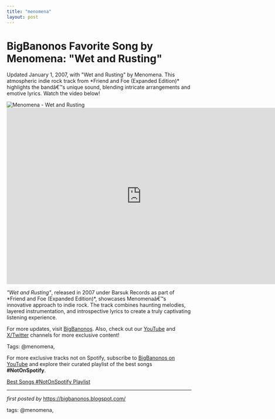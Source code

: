 ```yaml
---
title: "menomena"
layout: post
---
```

<!-- Title of the Post -->
<h1 >BigBanonos Favorite Song by Menomena: "Wet and Rusting"</h1> <!-- Introductory Text -->
<p >Updated January 1, 2007, with "Wet and Rusting" by Menomena. This atmospheric indie rock track from *Friend and Foe (Expanded Edition)* highlights the bandâ€™s unique sound, blending intricate arrangements and emotive lyrics. Watch the video below!</p> <!-- Featured Image -->
<div > <img src="https://i.scdn.co/image/ab6761610000e5ebc8355b2af2a9ae6ef178c51b" alt="Menomena - Wet and Rusting" />
</div> <!-- YouTube Video Embed -->
<div > <iframe width="733" height="480" src="https://www.youtube.com/embed/y7RgcjLN4aQ" title="Wet And Rusting" frameborder="0" allow="accelerometer; autoplay; clipboard-write; encrypted-media; gyroscope; picture-in-picture; web-share" referrerpolicy="strict-origin-when-cross-origin" allowfullscreen></iframe>
</div> <!-- Song Information -->
<div > <p><em>"Wet and Rusting"</em>, released in 2007 under Barsuk Records as part of *Friend and Foe (Expanded Edition)*, showcases Menomenaâ€™s innovative approach to indie rock. The track combines haunting melodies, layered instrumentation, and introspective lyrics to create a truly captivating listening experience.</p>
</div> <!-- Footer Links -->
<div > <p>For more updates, visit <a href="https://bigbanonos.blogspot.com/" target="_blank">BigBanonos</a>. Also, check out our <a href="https://www.youtube.com/@BigBanonos" target="_blank">YouTube</a> and <a href="https://x.com/bigbanonos" target="_blank">X/Twitter</a> channels for more exclusive content!</p>
</div> <!-- Tags -->
<p >Tags: @menomena,</p>


<!--Subscribe and Playlist Links-->
<div>
    <p>For more exclusive tracks not on Spotify, subscribe to <a href="https://www.youtube.com/@BigBanonos" target="_blank">BigBanonos on YouTube</a> and explore their curated playlist of the best songs <strong>#NotOnSpotify</strong>.</p>
    <p><a href="https://www.youtube.com/playlist?list=PLtuNtuTatqI0kFahUCbtbfenC_ET5O_tr" target="_blank">Best Songs #NotOnSpotify Playlist<br /></a></p></div>

<hr />

<p><em>first posted by</em> <a href="https://bigbanonos.blogspot.com/" rel="noopener" target="_new">https://bigbanonos.blogspot.com/</a></p>

<p>tags: @menomena,</p>
